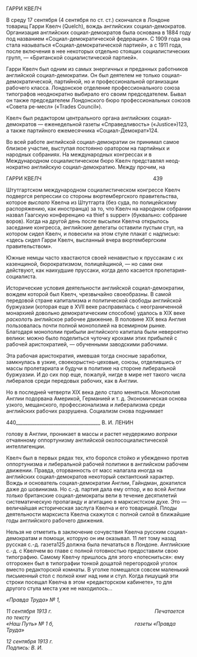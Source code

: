 ГАРРИ КВЕЛЧ

В среду 17 сентября (4 сентября по ст. ст.) скончался в Лондоне товарищ Гарри Квелч (Quelch), вождь английских социал-демократов. Организация английских соци­ал-демократов была основана в 1884 году под названием «Социал-демократической федерации». С 1909 года она стала называться «Социал-демократической партией», а с 1911 года, после включения в нее некоторых отдельно стоящих социалистических групп, — «Британской социалистической партией».

Гарри Квелч был одним из самых энергичных и преданных работников английской социал-демократии. Он был деятелем не только социал-демократической, партийной, но и профессиональной организации рабочего класса. Лондонское отделение профес­сионального союза типографов неоднократно выбирало его своим председателем. Бы­вал он также председателем Лондонского бюро профессиональных союзов «Совета ре-месл» («Trades Council»).

Квелч был редактором центрального органа английских социал-демократов — еже­недельной газеты «Справедливость» («Justice»)123, a также партийного ежемесячника «Социал-Демократ»124.

Во всей работе английской социал-демократии он принимал самое близкое участие, выступая постоянно оратором на партийных и народных собраниях. На международ­ных конгрессах и в Международном социалистическом бюро Квелч представлял неод­нократно английскую социал-демократию. Между прочим, на

  

ГАРРИ КВЕЛЧ                                                                             439

Штутгартском международном социалистическом конгрессе Квелч подвергся репрес­сии со стороны вюртембергского правительства, которое _выслало_ Квелча из Штутгарта (без суда, по полицейскому распоряжению, как иностранца) за то, что Квелч на народ­ном собрании назвал Гаагскую конференцию «a thief s supper» (буквально: собрание воров). Когда на другой день после высылки Квелча открылось заседание конгресса, английские делегаты оставили пустым стул, на котором сидел Квелч, и повесили на этом стуле плакат с надписью: «здесь сидел Гарри Квелч, высланный вчера вюртем­бергским правительством».

Южные немцы часто хвастаются своей ненавистью к пруссакам с их казенщиной, бюрократизмом, полицейщиной, — но сами они действуют, как наихудшие пруссаки, когда дело касается пролетария-социалиста.

Исторические условия деятельности английской социал-демократии, вождем кото­рой был Квелч, чрезвычайно своеобразны. В самой передовой стране капитализма и политической свободы английской буржуазии (которая еще в XVII веке расправилась с неограниченной монархией довольно демократическим способом) удалось в XIX веке _расколоть_ английское рабочее движение. В половине XIX века Англия пользовалась почти полной монополией на всемирном рынке. Благодаря монополии прибыли анг­лийского капитала были невероятно велики: можно было поделиться чуточку крохами этих прибылей с рабочей аристократией, — обученными заводскими рабочими.

Эта рабочая аристократия, имевшая тогда сносные заработки, замкнулась в узкие, своекорыстно-цеховые, союзы, отделившись от массы пролетариата и будучи в поли­тике на стороне либеральной буржуазии. И до сих пор еще, пожалуй, нигде в мире нет такого числа либералов среди передовых рабочих, как в Англии.

Но в последней четверти XIX века дело стало меняться. Монополия Англии подор­вана Америкой, Германией и т. д. Экономическая основа узкого, мещанского, профес­сионализма и либерализма среди английских рабочих разрушена. Социализм снова поднимает

  

440____________________________________ В. И. ЛЕНИН

голову в Англии, проникает в массы и растет неудержимо _вопреки_ отчаянному оппор­тунизму английской околосоциалистической интеллигенции.

Квелч был в первых рядах тех, кто боролся стойко и убежденно против оппортуниз­ма и либеральной рабочей политики в английском рабочем движении. Правда, ото­рванность от масс налагала иногда на английских социал-демократов некоторый сек­тантский характер. Вождь и основатель социал-демократии Англии, Гайндман, дока­тился даже до шовинизма. Но с.-д. партия дала ему отпор, и во всей Англии _только_ британские социал-демократы вели в течение десятилетий систематическую пропаган­ду и агитацию в марксистском духе. Это — величайшая историческая заслуга Квелча и его товарищей. Плоды деятельности марксиста Квелча скажутся с полной силой в бли­жайшие годы английского рабочего движения.

Нельзя не отметить в заключение сочувствия Квелча русским социал-демократам и помощи, которую он им оказывал. 11 лет тому назад русская с.-д. газета125 должна была печататься в Лондоне. Английские с.-д. с Квелчем во главе с полной готовностью пре­доставили свою типографию. Самому Квелчу пришлось для этого «потесниться»: ему отгорожен был в типографии тонкой дощатой перегородкой уголок вместо редактор­ской комнаты. В уголке помещался совсем маленький письменный стол с полкой книг над ним и стул. Когда пишущий эти строки посещал Квелча в этом «редакторском ка­бинете», то для другого стула места уже не находилось...

_«Правда Труда» № 1,_

_11 сентября 1913 г.                                                                       Печатается по тексту  
«Наш Путь» № 1 б,                                                        газеты «Правда Труда»_

_12 сентября 1913 г.  
Подпись: В. И._